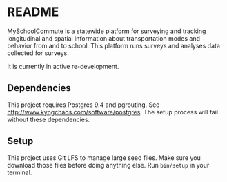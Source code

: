 # README

MySchoolCommute is a statewide platform for surveying and tracking longitudinal and spatial information about transportation modes and behavior from and to school. This platform runs surveys and analyses data collected for surveys. 

It is currently in active re-development. 

## Dependencies
This project requires Postgres 9.4 and pgrouting. See http://www.kyngchaos.com/software/postgres. The setup process will fail without these dependencies.

## Setup
This project uses Git LFS to manage large seed files. Make sure you download those files before doing anything else.
Run `bin/setup` in your terminal.
